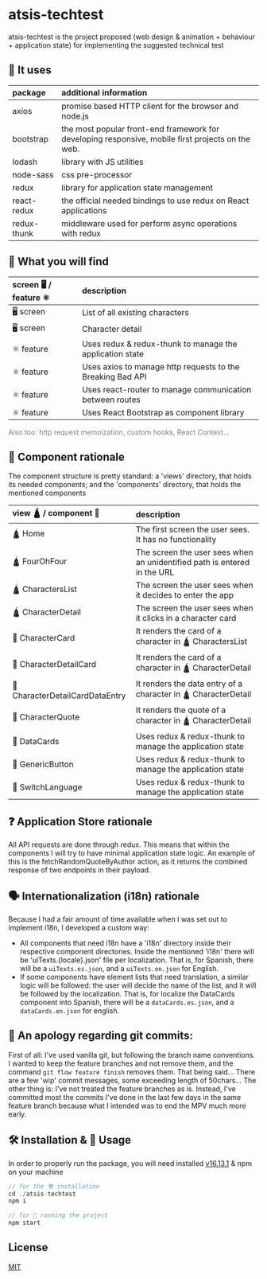 # atsis-techtest

atsis-techtest is the project proposed (web design & animation + behaviour + application state) for implementing the
suggested technical test

## 🧾 It uses

| package     | additional information                                                                            |
| :---------- | :------------------------------------------------------------------------------------------------ |
| axios       | promise based HTTP client for the browser and node.js                                             |
| bootstrap   | the most popular front-end framework for developing responsive, mobile first projects on the web. |
| lodash      | library with JS utilities                                                                         |
| node-sass   | css pre-processor                                                                                 |
| redux       | library for application state management                                                          |
| react-redux | the official needed bindings to use redux on React applications                                   |
| redux-thunk | middleware used for perform async operations with redux                                           |

## 🔎 What you will find

| screen 🖥️ / feature ⚛️ | description                                                |
| :--------------------- | :--------------------------------------------------------- |
| 🖥️ screen              | List of all existing characters                            |
| 🖥️ screen              | Character detail                                           |
| ⚛️ feature             | Uses redux & redux-thunk to manage the application state   |
| ⚛️ feature             | Uses axios to manage http requests to the Breaking Bad API |
| ⚛️ feature             | Uses react-router to manage communication between routes   |
| ⚛️ feature             | Uses React Bootstrap as component library                  |

<span style="color: grey;">Also too: http request memoization, custom hooks, React Context...</span>

## 🧱 Component rationale

The component structure is pretty standard: a 'views' directory, that holds its needed components; and the 'components'
directory, that holds the mentioned components

| view 🛕 / component 🧱          | description                                                              |
| :------------------------------ | :----------------------------------------------------------------------- |
| 🛕 Home                         | The first screen the user sees. It has no functionality                  |
| 🛕 FourOhFour                   | The screen the user sees when an unidentified path is entered in the URL |
| 🛕 CharactersList               | The screen the user sees when it decides to enter the app                |
| 🛕 CharacterDetail              | The screen the user sees when it clicks in a character card              |
| 🧱 CharacterCard                | It renders the card of a character in 🛕 CharactersList                  |
| 🧱 CharacterDetailCard          | It renders the card of a character in 🛕 CharacterDetail                 |
| 🧱 CharacterDetailCardDataEntry | It renders the data entry of a character in 🛕 CharacterDetail           |
| 🧱 CharacterQuote               | It renders the quote of a character in 🛕 CharacterDetail                |
| 🧱 DataCards                    | Uses redux & redux-thunk to manage the application state                 |
| 🧱 GenericButton                | Uses redux & redux-thunk to manage the application state                 |
| 🧱 SwitchLanguage               | Uses redux & redux-thunk to manage the application state                 |

## ❓ Application Store rationale

All API requests are done through redux. This means that within the components I will try to have minimal application
state logic. An example of this is the fetchRandomQuoteByAuthor action, as it returns the combined response of two
endpoints in their payload.

## 🗣️ Internationalization (i18n) rationale

Because I had a fair amount of time available when I was set out to implement i18n, I developed a custom way:

- All components that need i18n have a 'i18n' directory inside their respective component directories. Inside the
  mentioned 'i18n' there will be 'uiTexts.{locale}.json' file per localization. That is, for Spanish, there will be a
  `uiTexts.es.json`, and a `uiTexts.en.json` for English.
- If some components have element lists that need translation, a similar logic will be followed: the user will decide
  the name of the list, and it will be followed by the localization. That is, for localize the DataCards component into
  Spanish, there will be a `dataCards.es.json`, and a `dataCards.en.json` for english.

## 🙇 An apology regarding git commits:

First of all: I've used vanilla git, but following the branch name conventions. I wanted to keep the feature branches
and not remove them, and the command `git flow feature finish` removes them. That being said… There are a few 'wip'
commit messages, some exceeding length of 50chars… The other thing is: I've not treated the feature branches as is.
Instead, I've committed most the commits I've done in the last few days in the same feature branch because what I
intended was to end the MPV much more early.

## 🛠 Installation & 🚀 Usage

In order to properly run the package, you will need installed [v16.13.1](https://nodejs.org/) & npm on your machine

```javascript
// for the 🛠 installation
cd ./atsis-techtest
npm i

// for 🚀 running the project
npm start
```

<!--
## 🖍 Diagrams

The initial diagrams used for laying out the markup of this project are [here](INSERT LINK HERE) -->
<!--
### Project references used

[Robin Wieruch: How to use SASS in create-react-app?](https://www.robinwieruch.de/create-react-app-with-sass-support) -->

## License

[MIT](https://choosealicense.com/licenses/mit/)
